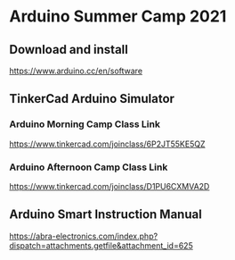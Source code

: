 # Arduino Summer Camp 2021

## Download and install
https://www.arduino.cc/en/software

## TinkerCad Arduino Simulator
### Arduino Morning Camp Class Link
https://www.tinkercad.com/joinclass/6P2JT55KE5QZ

### Arduino Afternoon Camp Class Link
https://www.tinkercad.com/joinclass/D1PU6CXMVA2D

## Arduino Smart Instruction Manual
https://abra-electronics.com/index.php?dispatch=attachments.getfile&attachment_id=625
